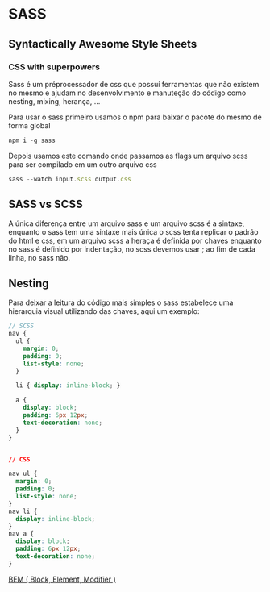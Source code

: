 # SASS

## Syntactically Awesome Style Sheets

### CSS with superpowers

Sass é um préprocessador de css que possuí ferramentas que não existem no mesmo e ajudam no desenvolvimento e manuteção do código como nesting, mixing, herança, … 

Para usar o sass primeiro usamos o npm para baixar o pacote do mesmo de forma global

```jsx
npm i -g sass
```

Depois usamos este comando onde passamos as flags um arquivo scss para ser compilado em um outro arquivo css

```jsx
sass --watch input.scss output.css
```

## SASS vs SCSS

A única diferença entre um arquivo sass e um arquivo scss é a sintaxe, enquanto o sass tem uma sintaxe mais única o scss tenta replicar o padrão do html e css, em um arquivo scss a heraça é definida por chaves enquanto no sass é definido por indentação, no scss devemos usar ; ao fim de cada linha, no sass não.

## Nesting

Para deixar a leitura do código mais simples o sass estabelece uma hierarquia visual utilizando das chaves, aqui um exemplo:

```scss
// SCSS
nav {
  ul {
    margin: 0;
    padding: 0;
    list-style: none;
  }

  li { display: inline-block; }

  a {
    display: block;
    padding: 6px 12px;
    text-decoration: none;
  }
}
```

```css

// CSS

nav ul {
  margin: 0;
  padding: 0;
  list-style: none;
}
nav li {
  display: inline-block;
}
nav a {
  display: block;
  padding: 6px 12px;
  text-decoration: none;
}
```

[BEM ( Block, Element, Modifier )](SASS%20a22ffb5a8b0341679d421b49dfdfd1cd/BEM%20(%20Block,%20Element,%20Modifier%20)%206c62ff4a7b3c4b96a0f240334b7a9078.md)